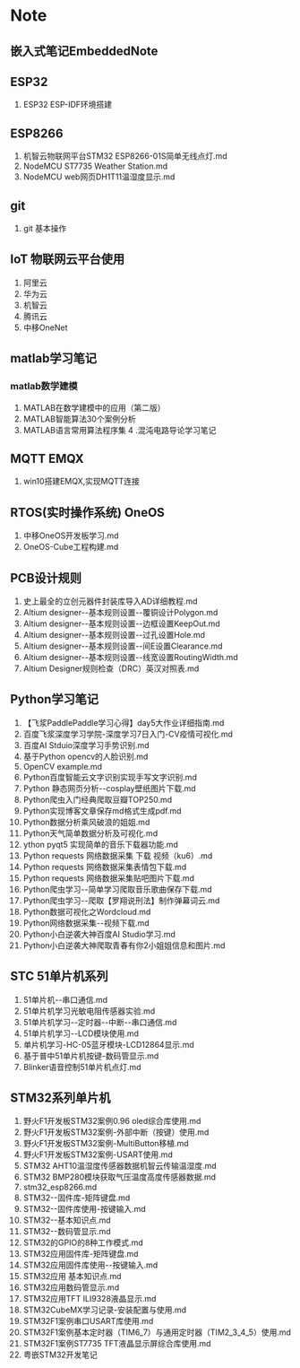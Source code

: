 # Note
## 嵌入式笔记EmbeddedNote
## ESP32 
1. ESP32 ESP-IDF环境搭建
## ESP8266
1. 机智云物联网平台STM32 ESP8266-01S简单无线点灯.md
2. NodeMCU ST7735 Weather Station.md
3. NodeMCU web网页DH1T11温湿度显示.md
## git
1. git 基本操作
## IoT 物联网云平台使用
1. 阿里云
2. 华为云
3. 机智云
4. 腾讯云
5. 中移OneNet
## matlab学习笔记
### matlab数学建模
1. MATLAB在数学建模中的应用（第二版）
2. MATLAB智能算法30个案例分析
3. MATLAB语言常用算法程序集
4 .混沌电路导论学习笔记
## MQTT EMQX
1. win10搭建EMQX,实现MQTT连接
## RTOS(实时操作系统)  OneOS 
1. 中移OneOS开发板学习.md
2. OneOS-Cube工程构建.md
## PCB设计规则
1. 史上最全的立创元器件封装库导入AD详细教程.md
2. Altium designer--基本规则设置--覆铜设计Polygon.md
3. Altium designer--基本规则设置--边框设置KeepOut.md
4. Altium designer--基本规则设置--过孔设置Hole.md
5. Altium designer--基本规则设置--间E设置Clearance.md
6. Altium designer--基本规则设置--线宽设置RoutingWidth.md
7. Altium Designer规则检查（DRC）英汉对照表.md
## Python学习笔记
1. 【飞浆PaddlePaddle学习心得】day5大作业详细指南.md
2. 百度飞浆深度学习学院-深度学习7日入门-CV疫情可视化.md
3. 百度AI Stduio深度学习手势识别.md
4. 基于Python opencv的人脸识别.md
5. OpenCV example.md
6. Python百度智能云文字识别实现手写文字识别.md
7. Python 静态网页分析--cosplay壁纸图片下载.md
8. Python爬虫入门经典爬取豆瓣TOP250.md
9. Python实现博客文章保存md格式生成pdf.md
10. Python数据分析乘风破浪的姐姐.md
11. Python天气简单数据分析及可视化.md
12. ython pyqt5 实现简单的音乐下载器功能.md
13. Python requests 网络数据采集 下载 视频（ku6）.md
14. Python requests 网络数据采集表情包下载.md
15. Python requests 网络数据采集贴吧图片下载.md
16. Python爬虫学习--简单学习爬取音乐歌曲保存下载.md
17. Python爬虫学习--爬取【罗翔说刑法】制作弹幕词云.md
18. Python数据可视化之Wordcloud.md
19. Python网络数据采集--视频下载.md
20. Python小白逆袭大神百度AI Studio学习.md
21. Python小白逆袭大神爬取青春有你2小姐姐信息和图片.md
## STC 51单片机系列
1. 51单片机--串口通信.md
2. 51单片机学习光敏电阻传感器实验.md
3. 51单片机学习--定时器--中断--串口通信.md
4. 51单片机学习--LCD模块使用.md
5. 单片机学习-HC-05蓝牙模块-LCD12864显示.md
6. 基于普中51单片机按键-数码管显示.md
7. Blinker语音控制51单片机点灯.md
## STM32系列单片机
1. 野火F1开发板STM32案例0.96 oled综合库使用.md
2. 野火F1开发板STM32案例-外部中断（按键）使用.md
3. 野火F1开发板STM32案例-MultiButton移植.md
4. 野火F1开发板STM32案例-USART使用.md
5. STM32 AHT10温湿度传感器数据机智云传输温湿度.md
6. STM32 BMP280模块获取气压温度高度传感器数据.md
7. stm32_esp8266.md
8. STM32--固件库-矩阵键盘.md
9. STM32--固件库使用-按键输入.md
10. STM32--基本知识点.md
11. STM32--数码管显示.md
12. STM32的GPIO的8种工作模式.md
13. STM32应用固件库-矩阵键盘.md
14. STM32应用固件库使用--按键输入.md
15. STM32应用 基本知识点.md
16. STM32应用数码管显示.md
17. STM32应用TFT ILI9328液晶显示.md
18. STM32CubeMX学习记录-安装配置与使用.md
19. STM32F1案例串口USART库使用.md
20. STM32F1案例基本定时器（TIM6_7）与通用定时器（TIM2_3_4_5）使用.md
21. STM32F1案例ST7735 TFT液晶显示屏综合库使用.md
22. 粤嵌STM32开发笔记
